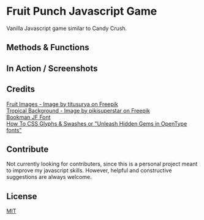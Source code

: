 # Fruit Punch Javascript Game
Vanilla Javascript game similar to Candy Crush.

## Methods & Functions

## In Action / Screenshots

## Credits
[Fruit Images - Image by titusurya on Freepik](https://www.freepik.com/free-vector/coloured-fruit-icons_942941.htm#page=2&position=39&from_view=undefined)<br />
[Tropical Background - Image by pikisuperstar on Freepik](https://www.freepik.com/free-vector/tropical-landscape-background-zoom_9146948.htm#&position=1&from_view=undefined)<br />
[Bookman JF Font](https://fonts.adobe.com/fonts/bookman-jf)<br />
[How To CSS Glyphs & Swashes or "Unleash Hidden Gems in OpenType fonts"](https://blog.adobe.com/en/publish/2018/07/02/unleash-hidden-gems-opentype-fonts)<br />

## Contribute
Not currently looking for contributers, since this is a personal project meant to improve my javascript skills. However, helpful 
and constructive suggestions are always welcome.

## License
[MIT](https://choosealicense.com/licenses/mit/)
